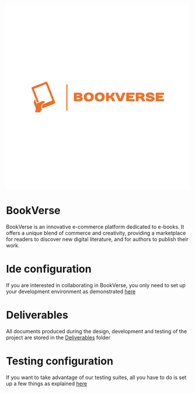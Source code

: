 ![logo.png](Assets%2Flogo.png)
# BookVerse

BookVerse is an innovative e-commerce platform dedicated to e-books. It offers a unique blend of commerce and creativity, providing a marketplace for readers to discover new digital literature, and for authors to publish their work.


# Ide configuration

If you are interested in collaborating in BookVerse, you only need to set up your development environment as demonstrated [here](Dev.md)

# Deliverables

All documents produced during the design, development and testing of the project are stored in the [Deliverables](Deliverables) folder
# Testing configuration

If you want to take advantage of our testing suites, all you have to do is set up a few things as explained [here](Testing.md)